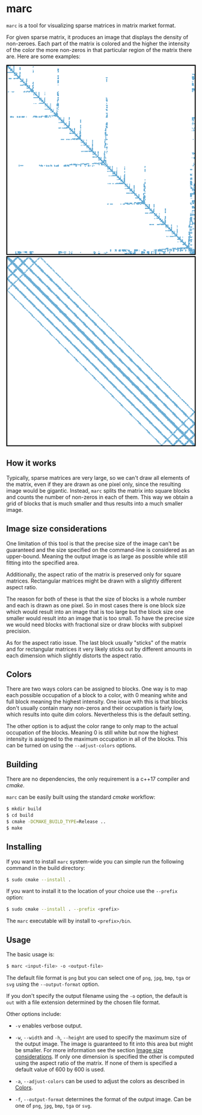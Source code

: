 # marc

`marc` is a tool for visualizing sparse matrices in matrix market format.

For given sparse matrix, it produces an image that displays the density of non-zeroes. Each part of the matrix is colored and the higher the intensity of the color the more non-zeros in that particular region of the matrix there are. Here are some examples:

![pkustk13](data/pkustk13.svg "pkustk13")
![twotone](data/twotone.svg "twotone")

## How it works

Typically, sparse matrices are very large, so we can't draw all elements of the matrix, even if they are drawn as one pixel only, since the resulting image would be gigantic. Instead, `marc` splits the matrix into square blocks and counts the number of non-zeros in each of them. This way we obtain a grid of blocks that is much smaller and thus results into a much smaller image.

## Image size considerations

One limitation of this tool is that the precise size of the image can't be guaranteed and the size specified on the command-line is considered as an upper-bound. Meaning the output image is as large as possible while still fitting into the specified area.

Additionally, the aspect ratio of the matrix is preserved only for square matrices. Rectangular matrices might be drawn with a slightly different aspect ratio.

The reason for both of these is that the size of blocks is a whole number and each is drawn as one pixel. So in most cases there is one block size which would result into an image that is too large but the block size one smaller would result into an image that is too small. To have the precise size we would need blocks with fractional size or draw blocks with subpixel precision.

As for the aspect ratio issue. The last block usually "sticks" of the matrix and for rectangular matrices it very likely sticks out by different amounts in each dimension which slightly distorts the aspect ratio.

## Colors

There are two ways colors can be assigned to blocks. One way is to map each possible occupation of a block to a color, with 0 meaning white and full block meaning the highest intensity. One issue with this is that blocks don't usually contain many non-zeros and their occupation is fairly low, which results into quite dim colors. Nevertheless this is the default setting.

The other option is to adjust the color range to only map to the actual occupation of the blocks. Meaning 0 is still white but now the highest intensity is assigned to the maximum occupation in all of the blocks. This can be turned on using the `--adjust-colors` options.

## Building

There are no dependencies, the only requirement is a c++17 compiler and *cmake*.

`marc` can be easily built using the standard *cmake* workflow:

```bash
$ mkdir build
$ cd build
$ cmake -DCMAKE_BUILD_TYPE=Release ..
$ make
```

## Installing

If you want to install `marc` system-wide you can simple run the following command in the build directory:

```bash
$ sudo cmake --install .
```

If you want to install it to the location of your choice use the `--prefix` option:

```bash
$ sudo cmake --install . --prefix <prefix>
```

The `marc` executable will by install to `<prefix>/bin`.

## Usage

The basic usage is:

```bash
$ marc <input-file> -o <output-file>
```

The default file format is `png` but you can select one of `png`, `jpg`, `bmp`, `tga` or `svg` using the `--output-format` option.

If you don't specify the output filename using the `-o` option, the default is `out` with a file extension determined by the chosen file format.

Other options include:

 - `-v` enables verbose output.

 - `-w`, `--width` and `-h`, `--height` are used to specify the maximum size of the output image. The image is guaranteed to fit into this area but might be smaller. For more information see the section [Image size considerations](#image-size-considerations). If only one dimension is specified the other is computed using the aspect ratio of the matrix. If none of them is specified a default value of 600 by 600 is used.

 - `-a`, `--adjust-colors` can be used to adjust the colors as described in [Colors](#colors).

 - `-f`, `--output-format` determines the format of the output image. Can be one of `png`, `jpg`, `bmp`, `tga` or `svg`.

